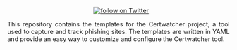 <p align="center">
<a href="#"><img src="https://img.shields.io/badge/contributors-1-green" alt=""></a>
<a href="#"><img src="https://img.shields.io/badge/templates-stable-green" alt=""></a>
<a href="#"><img src="https://img.shields.io/badge/version-v0.1.0-blue" alt=""></a>
<a href="https://twitter.com/intent/follow?screen_name=drfabiocastro">
<img src="https://img.shields.io/twitter/follow/drfabiocastro?style=social&logo=twitter" alt="follow on Twitter"></a>
</p>

<p align="justify">
This repository contains the templates for the Certwatcher project, a tool used to capture and track phishing sites. The templates are written in YAML and provide an easy way to customize and configure the Certwatcher tool. 
</p>

